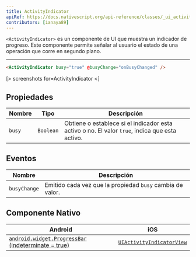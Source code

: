 ```yaml
---
title: ActivityIndicator
apiRef: https://docs.nativescript.org/api-reference/classes/_ui_activity_indicator_.activityindicator
contributors: [ianaya89]
---
```


`<ActivityIndicator>` es un componente de UI que muestra un indicador de progreso. Este componente permite señalar al usuario el estado de una operación que corre en segundo plano.

---

```html
<ActivityIndicator busy="true" @busyChange="onBusyChanged" />
```

[> screenshots for=ActivityIndicator <]

## Propiedades

| Nombre | Tipo | Descripción |
|------|------|-------------|
| `busy` | `Boolean` | Obtiene o establece si el indicador esta activo o no. El valor `true`, indica que esta activo.

## Eventos

| Nombre | Descripción |
|------|-------------|
| `busyChange`| Emitido cada vez que la propiedad `busy` cambia de valor.

## Componente Nativo

| Android | iOS |
|---------|-----|
| [`android.widget.ProgressBar` (indeterminate = true)](https://developer.android.com/reference/android/widget/ProgressBar.html)	| [`UIActivityIndicatorView`](https://developer.apple.com/documentation/uikit/uiactivityindicatorview)